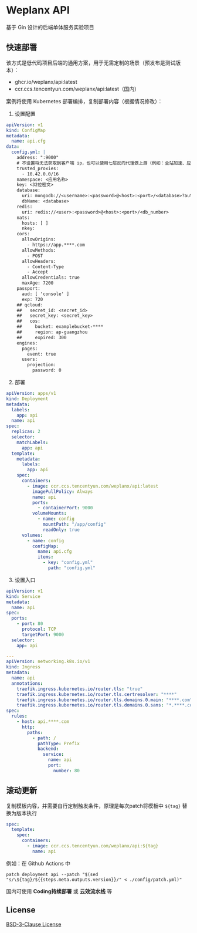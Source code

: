 # Weplanx API

基于 Gin 设计的后端单体服务实验项目

## 快速部署

该方式是低代码项目后端的通用方案，用于无需定制的场景（预发布是测试版本）：

- ghcr.io/weplanx/api:latest
- ccr.ccs.tencentyun.com/weplanx/api:latest（国内）

案例将使用 Kubernetes 部署编排，复制部署内容（根据情况修改）：

1. 设置配置

```yml
apiVersion: v1
kind: ConfigMap
metadata:
  name: api.cfg
data:
  config.yml: |
    address: ":9000"
    # 不设置将无法获取到客户端 ip，也可以使用七层反向代理做上游（例如：全站加速、应用负载均衡等）
    trusted_proxies:
      - 10.42.0.0/16
    namespace: <应用名称>
    key: <32位密文>
    database:
      uri: mongodb://<username>:<password>@<host>:<port>/<database>?authSource=<authSource>
      dbName: <database>
    redis:
      uri: redis://<user>:<password>@<host>:<port>/<db_number>
    nats:
      hosts: [ ]
      nkey:
    cors:
      allowOrigins:
        - https://app.****.com
      allowMethods:
        - POST
      allowHeaders:
        - Content-Type
        - Accept
      allowCredentials: true
      maxAge: 7200
    passport:
      aud: [ 'console' ]
      exp: 720
    ## qcloud:
    ##   secret_id: <secret_id>
    ##   secret_key: <secret_key>
    ##   cos:
    ##     bucket: examplebucket-****
    ##     region: ap-guangzhou
    ##     expired: 300
    engines:
      pages:
        event: true
      users:
        projection:
          password: 0
```

2. 部署

```yml
apiVersion: apps/v1
kind: Deployment
metadata:
  labels:
    app: api
  name: api
spec:
  replicas: 2
  selector:
    matchLabels:
      app: api
  template:
    metadata:
      labels:
        app: api
    spec:
      containers:
        - image: ccr.ccs.tencentyun.com/weplanx/api:latest
          imagePullPolicy: Always
          name: api
          ports:
            - containerPort: 9000
          volumeMounts:
            - name: config
              mountPath: "/app/config"
              readOnly: true
      volumes:
        - name: config
          configMap:
            name: api.cfg
            items:
              - key: "config.yml"
                path: "config.yml"
```

3. 设置入口

```yml
apiVersion: v1
kind: Service
metadata:
  name: api
spec:
  ports:
    - port: 80
      protocol: TCP
      targetPort: 9000
  selector:
    app: api

---
apiVersion: networking.k8s.io/v1
kind: Ingress
metadata:
  name: api
  annotations:
    traefik.ingress.kubernetes.io/router.tls: "true"
    traefik.ingress.kubernetes.io/router.tls.certresolver: "****"
    traefik.ingress.kubernetes.io/router.tls.domains.0.main: "****.com"
    traefik.ingress.kubernetes.io/router.tls.domains.0.sans: "*.****.com"
spec:
  rules:
    - host: api.****.com
      http:
        paths:
          - path: /
            pathType: Prefix
            backend:
              service:
                name: api
                port:
                  number: 80
```

## 滚动更新

复制模板内容，并需要自行定制触发条件，原理是每次patch将模板中 `${tag}` 替换为版本执行

```yml
spec:
  template:
    spec:
      containers:
        - image: ccr.ccs.tencentyun.com/weplanx/api:${tag}
          name: api
```

例如：在 Github Actions 中

```shell
patch deployment api --patch "$(sed "s/\${tag}/${{steps.meta.outputs.version}}/" < ./config/patch.yml)"
```

国内可使用 **Coding持续部署** 或 **云效流水线** 等

## License

[BSD-3-Clause License](https://github.com/weplanx/api/blob/main/LICENSE)